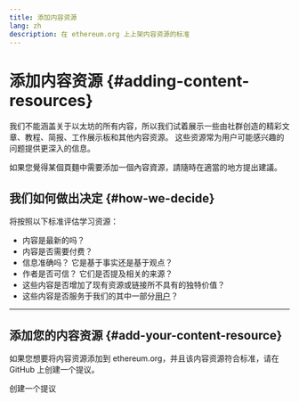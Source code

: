```yaml
---
title: 添加内容资源
lang: zh
description: 在 ethereum.org 上上架内容资源的标准
---
```


# 添加内容资源 {#adding-content-resources}

我们不能涵盖关于以太坊的所有内容，所以我们试着展示一些由社群创造的精彩文章、教程、简报、工作展示板和其他内容资源。 这些资源常为用户可能感兴趣的问题提供更深入的信息。

如果您覺得某個頁麵中需要添加一個內容資源，請隨時在適當的地方提出建議。

## 我们如何做出决定 {#how-we-decide}

将按照以下标准评估学习资源：

- 内容是最新的吗？
- 内容是否需要付费？
- 信息准确吗？ 它是基于事实还是基于观点？
- 作者是否可信？ 它们是否提及相关的来源？
- 这些内容是否增加了现有资源或链接所不具有的独特价值？
- 这些内容是否服务于我们的其中一部分[用户](https://www.notion.so/efdn/Ethereum-org-User-Persona-Memo-b44dc1e89152457a87ba872b0dfa366c)？

---

## 添加您的内容资源 {#add-your-content-resource}

如果您想要将内容资源添加到 ethereum.org，并且该内容资源符合标准，请在 GitHub 上创建一个提议。

<ButtonLink to="https://github.com/ethereum/ethereum-org-website/issues/new?assignees=&labels=Type%3A+Feature&template=feature_request.md&title=">
  创建一个提议
</ButtonLink>
